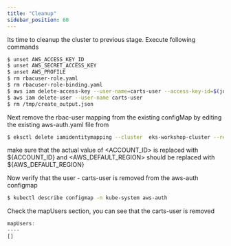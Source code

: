 ```yaml
---
title: "Cleanup"
sidebar_position: 60
---
```


Its time to cleanup the cluster to previous stage. Execute following commands
```bash test=false
$ unset AWS_ACCESS_KEY_ID  
$ unset AWS_SECRET_ACCESS_KEY  
$ unset AWS_PROFILE  
$ rm rbacuser-role.yaml
$ rm rbacuser-role-binding.yaml
$ aws iam delete-access-key --user-name=carts-user --access-key-id=$(jq -r .AccessKey.AccessKeyId /tmp/create_output.json)
$ aws iam delete-user --user-name carts-user
$ rm /tmp/create_output.json
```
Next remove the rbac-user mapping from the existing configMap by editing the existing aws-auth.yaml file from 


```bash test=false
$ eksctl delete iamidentitymapping --cluster  eks-workshop-cluster --region=<AWS_DEFAULT_REGION> --arn arn:aws:iam::<ACCOUNT_ID>:user/carts-user1
```
make sure that the actual value of <ACCOUNT_ID> is replaced with ${ACCOUNT_ID} and <AWS_DEFAULT_REGION> should be replaced with ${AWS_DEFAULT_REGION}


Now verify that the user - carts-user is removed from the aws-auth configmap

```bash test=false
$ kubectl describe configmap -n kube-system aws-auth
```
Check the mapUsers section, you can see that the carts-user is removed

```js
mapUsers:
----
[]
```